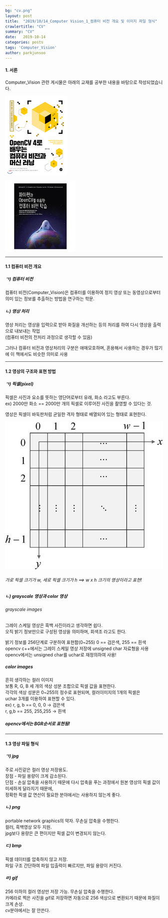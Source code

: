 ```yaml
---
bg: "cv.png"
layout: post
title:  "2019/10/14_Computer Vision_1_컴퓨터 비전 개요 및 이미지 파일 형식"
crawlertitle: "CV"
summary: "CV"
date:   2019-10-14
categories: posts
tags: 'Computer_Vision'
author: parkjunsoo
---
```



#### 1. 서론

Computer_Vision 관련 게시물은 아래의 교재를 공부한 내용을 바탕으로 작성되었습니다.

![cv_book](https://github.com/junsoofeb/junsoofeb.github.io/raw/master/assets/images/cv_book.png)

![cv_py](https://github.com/junsoofeb/junsoofeb.github.io/raw/master/assets/images/cv_py.jpg)
***

#### 1.1 컴퓨터 비전 개요

##### ㄱ) 컴퓨터 비전
컴퓨터 비전(Computer_Vision)은 컴퓨터를 이용하여 정지 영상 또는 동영상으로부터 의미 있는 정보를 추출하는 방법을 연구하는 학문.  

##### ㄴ) 영상 처리
영상 처리는 영상을 입력으로 받아 화질을 개선하는 등의 처리를 하여 다시 영상을 출력으로 내보내는 작업  
(컴퓨터 비전의 전처리 과정으로 생각할 수 있음)  

그러나 컴퓨터 비전과 영상처리의 구분은 애매모호하며, 혼용해서 사용하는 경우가 많기에 이 책에서도 비슷한 의미로 사용

***
#### 1.2 영상의 구조와 표현 방법

##### ㄱ) 픽셀(pixel)
픽셀은 사진과 요소를 뜻하는 영단어로부터 유래, 화소 라고도 부른다.  
ex) 2000만 화소 == 2000만 개의 픽셀로 이루어진 사진을 촬영할 수 있다는 것.  

영상은 픽셀이 바둑판처럼 균일한 격자 형태로 배열되어 있는 형태로 표현한다.


![cv_0](https://github.com/junsoofeb/junsoofeb.github.io/raw/master/assets/images/cv_0.png)

###### 가로 픽셀 크기가 w, 세로 픽셀 크기가 h ==> w x h 크기의 영상이라고 표현!


##### ㄴ) grayscale 영상과 color 영상

###### grayscale images
그레이 스케일 영상은 흑백 사진이라고 생각하면 쉽다.  
오직 밝기 정보만으로 구성된 영상을 의미하며, 회색조 라고도 한다.

밝기 정보를 256단계로 구분하여 표현함(0~255)  0 == 검은색, 255 == 흰색  
opencv c++에서는 그레이 스케일 영상 저장에 unsigned char 자료형을 사용  
opencv에서는 unsigned char를 uchar로 재정의하여 사용!




##### color images
흔히 생각하는 컬러 이미지  
보통 R, G, B 세 개의 색상 성분 조합으로 픽셀 값을 표현한다.  
각각의 색상 성분은 0~255의 정수로 표현되며, 컬러이미지의 1개의 픽셀은  
uchar 3개를 이용하여 표현할 수 있다.  
ex) r, g, b == 0, 0, 0  -> 검은색   
    r, g,b == 255, 255,255 -> 흰색

##### opencv에서는 BGR순서로 표현됨!

***

#### 1.3 영상 파일 형식

##### ㄱ) jpg  
주로 사진같은 컬러 영상 저장용도.  
장점 - 파일 용량이 크게 감소된다.  
단점 - 손실 압축을 사용하기 때문에 다시 압축을 푸는 과정에서 원본 영상의 픽셀 값이 미세하게 달라지기 때문에,  
정확한 픽셀 값 연산이 필요한 분야에서는 사용하지 않는게 좋다.

##### ㄴ) png  
portable network graphics의 약자.  무손실 압축을 수행한다.  
컬러, 흑백영상 모두 지원.  
jpg보다 용량은 큰 편이지만 픽셀 값이 변경되지 않는다.

##### ㄷ) bmp
픽셀 데이터를 압축하지 않고 저장.  
파일 구조 간단하여 파일 입출력이 빠르지만, 파일 용량이 커진다.   

##### ㄹ) gif
256 이하의 컬러 영상만 저장 가능. 무손실 압축을 수행한다.  
카메라로 찍은 사진을 gif로 저장하면 자동으로 256 색상으로 변환되기 때문에 화질이 크게 손상.  
cv분야에서는 잘 안쓴다.
